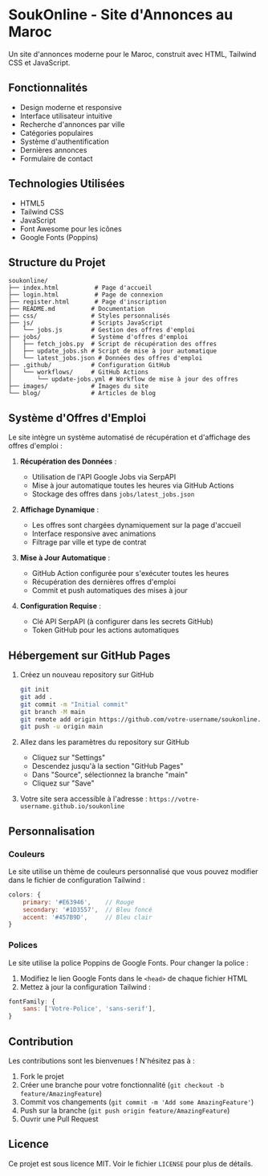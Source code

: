 # SoukOnline - Site d'Annonces au Maroc

Un site d'annonces moderne pour le Maroc, construit avec HTML, Tailwind CSS et JavaScript.

## Fonctionnalités

- Design moderne et responsive
- Interface utilisateur intuitive
- Recherche d'annonces par ville
- Catégories populaires
- Système d'authentification
- Dernières annonces
- Formulaire de contact

## Technologies Utilisées

- HTML5
- Tailwind CSS
- JavaScript
- Font Awesome pour les icônes
- Google Fonts (Poppins)

## Structure du Projet

```
soukonline/
├── index.html          # Page d'accueil
├── login.html          # Page de connexion
├── register.html       # Page d'inscription
├── README.md          # Documentation
├── css/               # Styles personnalisés
├── js/                # Scripts JavaScript
│   └── jobs.js        # Gestion des offres d'emploi
├── jobs/              # Système d'offres d'emploi
│   ├── fetch_jobs.py  # Script de récupération des offres
│   ├── update_jobs.sh # Script de mise à jour automatique
│   └── latest_jobs.json # Données des offres d'emploi
├── .github/           # Configuration GitHub
│   └── workflows/     # GitHub Actions
│       └── update-jobs.yml # Workflow de mise à jour des offres
├── images/            # Images du site
└── blog/              # Articles de blog
```

## Système d'Offres d'Emploi

Le site intègre un système automatisé de récupération et d'affichage des offres d'emploi :

1. **Récupération des Données** :
   - Utilisation de l'API Google Jobs via SerpAPI
   - Mise à jour automatique toutes les heures via GitHub Actions
   - Stockage des offres dans `jobs/latest_jobs.json`

2. **Affichage Dynamique** :
   - Les offres sont chargées dynamiquement sur la page d'accueil
   - Interface responsive avec animations
   - Filtrage par ville et type de contrat

3. **Mise à Jour Automatique** :
   - GitHub Action configurée pour s'exécuter toutes les heures
   - Récupération des dernières offres d'emploi
   - Commit et push automatiques des mises à jour

4. **Configuration Requise** :
   - Clé API SerpAPI (à configurer dans les secrets GitHub)
   - Token GitHub pour les actions automatiques

## Hébergement sur GitHub Pages

1. Créez un nouveau repository sur GitHub
   ```bash
   git init
   git add .
   git commit -m "Initial commit"
   git branch -M main
   git remote add origin https://github.com/votre-username/soukonline.git
   git push -u origin main
   ```

2. Allez dans les paramètres du repository sur GitHub
   - Cliquez sur "Settings"
   - Descendez jusqu'à la section "GitHub Pages"
   - Dans "Source", sélectionnez la branche "main"
   - Cliquez sur "Save"

3. Votre site sera accessible à l'adresse :
   `https://votre-username.github.io/soukonline`

## Personnalisation

### Couleurs
Le site utilise un thème de couleurs personnalisé que vous pouvez modifier dans le fichier de configuration Tailwind :

```javascript
colors: {
    primary: '#E63946',    // Rouge
    secondary: '#1D3557',  // Bleu foncé
    accent: '#457B9D',     // Bleu clair
}
```

### Polices
Le site utilise la police Poppins de Google Fonts. Pour changer la police :

1. Modifiez le lien Google Fonts dans le `<head>` de chaque fichier HTML
2. Mettez à jour la configuration Tailwind :

```javascript
fontFamily: {
    sans: ['Votre-Police', 'sans-serif'],
}
```

## Contribution

Les contributions sont les bienvenues ! N'hésitez pas à :

1. Fork le projet
2. Créer une branche pour votre fonctionnalité (`git checkout -b feature/AmazingFeature`)
3. Commit vos changements (`git commit -m 'Add some AmazingFeature'`)
4. Push sur la branche (`git push origin feature/AmazingFeature`)
5. Ouvrir une Pull Request

## Licence

Ce projet est sous licence MIT. Voir le fichier `LICENSE` pour plus de détails.

